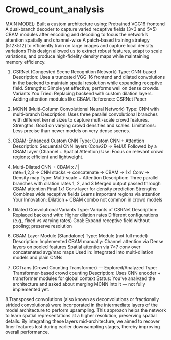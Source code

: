 # Crowd_count_analysis

MAIN MODEL:  Built a custom architecture using:
Pretrained VGG16 frontend
A dual-branch decoder to capture varied receptive fields (3×3 and 5×5)
CBAM modules after encoding and decoding to focus the network’s attention spatially and channel-wise
A patch-based training strategy (512×512) to efficiently train on large images and capture local density variations
This design allowed us to extract robust features, adapt to scale variations, and produce high-fidelity density maps while maintaining memory efficiency.     
  

1. CSRNet (Congested Scene Recognition Network)
Type: CNN-based
Description: Uses a truncated VGG-16 frontend and dilated convolutions in the backend to maintain spatial resolution while expanding receptive field.
Strengths: Simple yet effective; performs well on dense crowds.
Variants You Tried:
Replacing backend with custom dilation layers.
Adding attention modules like CBAM.
Reference: CSRNet Paper

2. MCNN (Multi-Column Convolutional Neural Network)
Type: CNN with multi-branch
Description: Uses three parallel convolutional branches with different kernel sizes to capture multi-scale crowd features.
Strengths: Good on varying crowd densities and scales.
Limitations: Less precise than newer models on very dense scenes.

 3. CBAM-Enhanced Custom CNN
Type: Custom CNN + Attention
Description:
Sequential CNN layers (Conv2D → ReLU)
Followed by a CBAMLayer (Channel + Spatial Attention)
Use: Focus on relevant crowd regions; efficient and lightweight.

 4. Multi-Dilated CNN + CBAM 
         x
       / | \
     rate=1,2,3 → CNN stacks → concatenate → CBAM → 1x1 Conv → Density map
Type: Multi-scale + Attention
Description:
Three parallel branches with dilation rates 1, 2, and 3
Merged output passed through CBAM attention
Final 1x1 Conv layer for density prediction
Strengths:
Combines wide receptive fields
Learns important regions via attention
Your Innovation: Dilation + CBAM combo not common in crowd models

5. Dilated Convolutional Variants
Type: Variants of CSRNet
Description: Replaced backend with:
Higher dilation rates
Different configurations (e.g., fixed vs varying rates)
Goal: Expand receptive field without pooling; preserve resolution

 6. CBAM Layer Module (Standalone)
Type: Module (not full model)
Description: Implemented CBAM manually:
Channel attention via Dense layers on pooled features
Spatial attention via 7×7 conv over concatenated avg/max maps
Used in: Integrated into multi-dilation models and plain CNNs

 7. CCTrans (Crowd Counting Transformer) — Explored/Analyzed
Type: Transformer-based crowd counting
Description: Uses CNN encoder + transformer modules for global context
Status: You’ve analyzed the architecture and asked about merging MCNN into it — not fully implemented yet.

8.Transposed convolutions (also known as deconvolutions or fractionally strided convolutions) were incorporated in the
intermediate layers of the model architecture to perform upsampling. This approach helps the network to learn spatial
representations at a higher resolution, preserving spatial details. By integrating these layers mid-architecture, 
we aimed to recover finer features lost during earlier downsampling stages, thereby improving overall performance.

